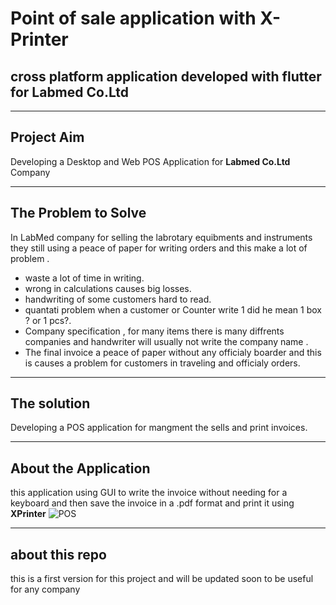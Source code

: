 # Point of sale application with X-Printer
## cross platform application developed with flutter for Labmed Co.Ltd
---

## Project Aim
   Developing a Desktop and Web POS Application for **Labmed Co.Ltd** Company
   
---

## The Problem to Solve
In LabMed company for selling the labrotary equibments and 
instruments they still using a peace of paper for writing orders and this make a 
lot of problem .
* waste a lot of time in writing.
* wrong in calculations causes big losses.
* handwriting of some customers hard to read.
* quantati problem when a customer or Counter write 1 did he mean 1 
box ? or 1 pcs?.
* Company specification , for many items there is many diffrents 
companies and handwriter will usually not write the company name .
* The final invoice a peace of paper without any officialy boarder and this 
is causes a problem for customers in traveling and officialy orders.

---

## The solution
Developing a POS application for mangment the sells and print invoices.

---

## About the Application
this application using GUI to write the invoice without needing for a keyboard and then save the invoice in a .pdf format and print it using __XPrinter__
![POS](https://user-images.githubusercontent.com/103122098/166197634-4e9ecdba-6d8f-4162-82ee-5d11465f79dc.png)

---

## about this repo
this is a first version for this project and will be updated soon to be useful for any company
